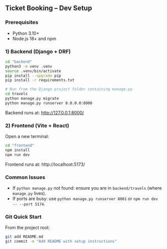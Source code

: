 ## Ticket Booking – Dev Setup

### Prerequisites
- Python 3.10+
- Node.js 18+ and npm

### 1) Backend (Django + DRF)
```bash
cd "backend"
python3 -m venv .venv
source .venv/bin/activate
pip install --upgrade pip
pip install -r requirements.txt

# Run from the Django project folder containing manage.py
cd travels
python manage.py migrate
python manage.py runserver 0.0.0.0:8000
```
Backend runs at: http://127.0.0.1:8000/

### 2) Frontend (Vite + React)
Open a new terminal:
```bash
cd "frontend"
npm install
npm run dev
```
Frontend runs at: http://localhost:5173/

### Common Issues
- If `python manage.py` not found: ensure you are in `backend/travels` (where `manage.py` lives).
- If ports are busy: use `python manage.py runserver 8001` or `npm run dev -- --port 5174`.

### Git Quick Start
From the project root:
```bash
git add README.md
git commit -m "Add README with setup instructions"
```


